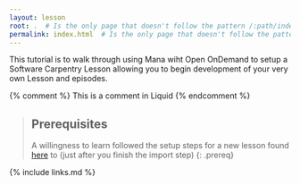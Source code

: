 ```yaml
---
layout: lesson
root: .  # Is the only page that doesn't follow the pattern /:path/index.html
permalink: index.html  # Is the only page that doesn't follow the pattern /:path/index.html
---
```

This tutorial is to walk through using Mana wiht Open OnDemand to setup a Software Carpentry Lesson
allowing you to begin development of your very own Lesson and episodes.

<!-- this is an html comment -->

{% comment %} This is a comment in Liquid {% endcomment %}

> ## Prerequisites
>
> A willingness to learn
> followed the setup steps for a new lesson found [here](https://carpentries.github.io/lesson-example/) to (just after you finish the import step) 
{: .prereq}

{% include links.md %}

